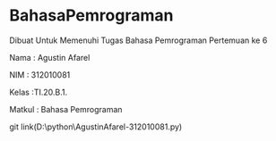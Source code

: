 # BahasaPemrograman
Dibuat Untuk Memenuhi Tugas Bahasa Pemrograman Pertemuan ke 6

Nama   : Agustin Afarel

NIM    : 312010081

Kelas  :TI.20.B.1.

Matkul : Bahasa Pemrograman

git link(D:\python\AgustinAfarel-312010081.py)
